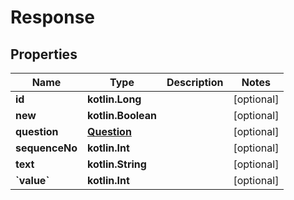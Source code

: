 
# Response

## Properties
| Name | Type | Description | Notes |
| ------------ | ------------- | ------------- | ------------- |
| **id** | **kotlin.Long** |  |  [optional] |
| **new** | **kotlin.Boolean** |  |  [optional] |
| **question** | [**Question**](Question.md) |  |  [optional] |
| **sequenceNo** | **kotlin.Int** |  |  [optional] |
| **text** | **kotlin.String** |  |  [optional] |
| **&#x60;value&#x60;** | **kotlin.Int** |  |  [optional] |




